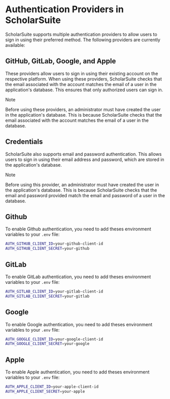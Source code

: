 # Authentication Providers in ScholarSuite

ScholarSuite supports multiple authentication providers to allow users to sign in using their preferred method. The following providers are currently available:

## GitHub, GitLab, Google, and Apple

These providers allow users to sign in using their existing account on the respective platform. When using these providers, ScholarSuite checks that the email associated with the account matches the email of a user in the application's database. This ensures that only authorized users can sign in.

> [!NOTE]
> Before using these providers, an administrator must have created the user in the application's database. This is because ScholarSuite checks that the email associated with the account matches the email of a user in the database.

## Credentials

ScholarSuite also supports email and password authentication. This allows users to sign in using their email address and password, which are stored in the application's database.

> [!NOTE]
> Before using this provider, an administrator must have created the user in the application's database. This is because ScholarSuite checks that the email and password provided match the email and password of a user in the database.

## Github

To enable Github authentication, you need to add theses environment variables to your `.env` file:

```bash
AUTH_GITHUB_CLIENT_ID=your-github-client-id
AUTH_GITHUB_CLIENT_SECRET=your-github
```

## GitLab

To enable GitLab authentication, you need to add theses environment variables to your `.env` file:

```bash
AUTH_GITLAB_CLIENT_ID=your-gitlab-client-id
AUTH_GITLAB_CLIENT_SECRET=your-gitlab
```

## Google

To enable Google authentication, you need to add theses environment variables to your `.env` file:

```bash
AUTH_GOOGLE_CLIENT_ID=your-google-client-id
AUTH_GOOGLE_CLIENT_SECRET=your-google
```

## Apple

To enable Apple authentication, you need to add theses environment variables to your `.env` file:

```bash
AUTH_APPLE_CLIENT_ID=your-apple-client-id
AUTH_APPLE_CLIENT_SECRET=your-apple
```
